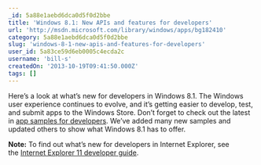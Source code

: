 ```yaml
---
_id: 5a88e1aebd6dca0d5f0d2bbe
title: 'Windows 8.1: New APIs and features for developers'
url: 'http://msdn.microsoft.com/library/windows/apps/bg182410'
category: 5a88e1aebd6dca0d5f0d2bbe
slug: 'windows-8-1-new-apis-and-features-for-developers'
user_id: 5a83ce59d6eb0005c4ecda2c
username: 'bill-s'
createdOn: '2013-10-19T09:41:50.000Z'
tags: []
---
```


Here’s a look at what’s new for developers in Windows 8.1. The Windows user experience continues to evolve, and it’s getting easier to develop, test, and submit apps to the Windows Store. Don’t forget to check out the latest in <a href="http://code.msdn.microsoft.com/windowsapps/Windows-8-Modern-Style-App-Samples">app samples for developers</a>. We’ve added many new samples and updated others to show what Windows 8.1 has to offer.

<b>Note:</b> To find out what’s new for developers in Internet Explorer, see the <a href="http://go.microsoft.com/fwlink/?LinkID=306297">Internet Explorer 11 developer guide</a>.
